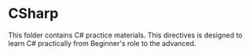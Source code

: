 # CSharp
This folder contains C# practice materials. This directives is designed to learn C# practically from Beginner's role to the advanced.

